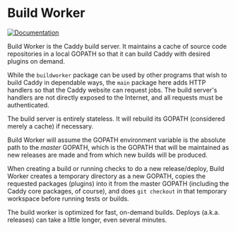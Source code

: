 Build Worker
============

[![Documentation](https://img.shields.io/badge/godoc-reference-blue.svg?style=flat-square)](https://godoc.org/github.com/caddyserver/buildworker)

Build Worker is the Caddy build server. It maintains a cache of source code repositories in a local GOPATH so that it can build Caddy with desired plugins on demand.

While the `buildworker` package can be used by other programs that wish to build Caddy in dependable ways, the `main` package here adds HTTP handlers so that the Caddy website can request jobs. The build server's handlers are not directly exposed to the Internet, and all requests must be authenticated.

The build server is entirely stateless. It will rebuild its GOPATH (considered merely a cache) if necessary.

Build Worker will assume the GOPATH environment variable is the absolute path to the _master_ GOPATH, which is the GOPATH that will be maintained as new releases are made and from which new builds will be produced.

When creating a build or running checks to do a new release/deploy, Build Worker creates a temporary directory as a new GOPATH, copies the requested packages (plugins) into it from the master GOPATH (including the Caddy core packages, of course), and does `git checkout` in that temporary workspace before running tests or builds.

The build worker is optimized for fast, on-demand builds. Deploys (a.k.a. releases) can take a little longer, even several minutes.
